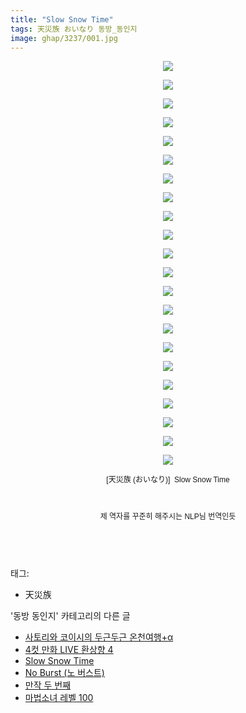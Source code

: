 ```yaml
---
title: "Slow Snow Time"
tags: 天災族 おいなり 동방_동인지
image: ghap/3237/001.jpg
---
```

<div class="article">
<p style="text-align: center; clear: none; float: none;"><img src="{{ site.nasurl }}/ghap/3237/001.jpg"/></p>
<p style="text-align: center; clear: none; float: none;"><img src="{{ site.nasurl }}/ghap/3237/002.jpg"/></p>
<p style="text-align: center; clear: none; float: none;"><img src="{{ site.nasurl }}/ghap/3237/003.jpg"/></p>
<p style="text-align: center; clear: none; float: none;"><img src="{{ site.nasurl }}/ghap/3237/004.jpg"/></p>
<p style="text-align: center; clear: none; float: none;"><img src="{{ site.nasurl }}/ghap/3237/005.jpg"/></p>
<p style="text-align: center; clear: none; float: none;"><img src="{{ site.nasurl }}/ghap/3237/006.jpg"/></p>
<p style="text-align: center; clear: none; float: none;"><img src="{{ site.nasurl }}/ghap/3237/007.jpg"/></p>
<p style="text-align: center; clear: none; float: none;"><img src="{{ site.nasurl }}/ghap/3237/008.jpg"/></p>
<p style="text-align: center; clear: none; float: none;"><img src="{{ site.nasurl }}/ghap/3237/009.jpg"/></p>
<p style="text-align: center; clear: none; float: none;"><img src="{{ site.nasurl }}/ghap/3237/010.jpg"/></p>
<p style="text-align: center; clear: none; float: none;"><img src="{{ site.nasurl }}/ghap/3237/011.jpg"/></p>
<p style="text-align: center; clear: none; float: none;"><img src="{{ site.nasurl }}/ghap/3237/012.jpg"/></p>
<p style="text-align: center; clear: none; float: none;"><img src="{{ site.nasurl }}/ghap/3237/013.jpg"/></p>
<p style="text-align: center; clear: none; float: none;"><img src="{{ site.nasurl }}/ghap/3237/014.jpg"/></p>
<p style="text-align: center; clear: none; float: none;"><img src="{{ site.nasurl }}/ghap/3237/015.jpg"/></p>
<p style="text-align: center; clear: none; float: none;"><img src="{{ site.nasurl }}/ghap/3237/016.jpg"/></p>
<p style="text-align: center; clear: none; float: none;"><img src="{{ site.nasurl }}/ghap/3237/017.jpg"/></p>
<p style="text-align: center; clear: none; float: none;"><img src="{{ site.nasurl }}/ghap/3237/018.jpg"/></p>
<p style="text-align: center; clear: none; float: none;"><img src="{{ site.nasurl }}/ghap/3237/019.jpg"/></p>
<p style="text-align: center; clear: none; float: none;"><img src="{{ site.nasurl }}/ghap/3237/020.jpg"/></p>
<p style="text-align: center; clear: none; float: none;"><img src="{{ site.nasurl }}/ghap/3237/021.jpg"/></p>
<p style="text-align: center; clear: none; float: none;"><img src="{{ site.nasurl }}/ghap/3237/022.jpg"/></p>
<p style="text-align: center; clear: none; float: none;"><span style="font-family: Arial, 돋움, Dotum, AppleGothic, sans-serif; font-size: 12px;">[天災族 (おいなり)]  </span><font face="Arial, 돋움, Dotum, AppleGothic, sans-serif"><span style="font-size: 12px;">Slow Snow Time</span></font></p>
<p style="text-align: center; clear: none; float: none;"><font face="Arial, 돋움, Dotum, AppleGothic, sans-serif"><span style="font-size: 12px;"><br/></span></font></p>
<p style="text-align: center; clear: none; float: none;"><font face="Arial, 돋움, Dotum, AppleGothic, sans-serif"><span style="font-size: 12px;">제 역자를 꾸준히 해주시는 NLP님 번역인듯</span></font></p>
<p style="text-align: center; clear: none; float: none;"><font face="Arial, 돋움, Dotum, AppleGothic, sans-serif"><span style="font-size: 12px;"><br/></span></font></p>
<p><br/></p>
</div><div class="tagTrail">
<p>태그: </p>
<ul>
<li>天災族</li>
</ul>
</div><div class="another">
<p>'동방 동인지' 카테고리의 다른 글</p>
<ul>
<li><a href="/2017-05-13-ghap_3239">사토리와 코이시의 두근두근 온천여행+α</a></li>
<li><a href="/2017-05-13-ghap_3238">4컷 만화 LIVE 환상향 4</a></li>
<li><a href="/2017-05-13-ghap_3237">Slow Snow Time</a></li>
<li><a href="/2017-05-13-ghap_3236">No Burst (노 버스트)</a></li>
<li><a href="/2017-05-13-ghap_3235">만작 두 번째</a></li>
<li><a href="/2017-05-13-ghap_3234">마법소녀 레벨 100</a></li>
</ul>
</div><div class="cb_module cb_fluid">
<div class="cb_wrt cb_profile">
</div><!-- commentList close -->
</div>